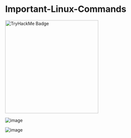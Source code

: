 # Important-Linux-Commands

<img src="thnm.png" alt="TryHackMe Badge" width="300"/>

![image](https://github.com/user-attachments/assets/d566d346-14d4-4625-b5f9-7696630e52bf)

![image](https://github.com/user-attachments/assets/26b6601b-fdc0-456e-9dd2-7761cf26cd96)

